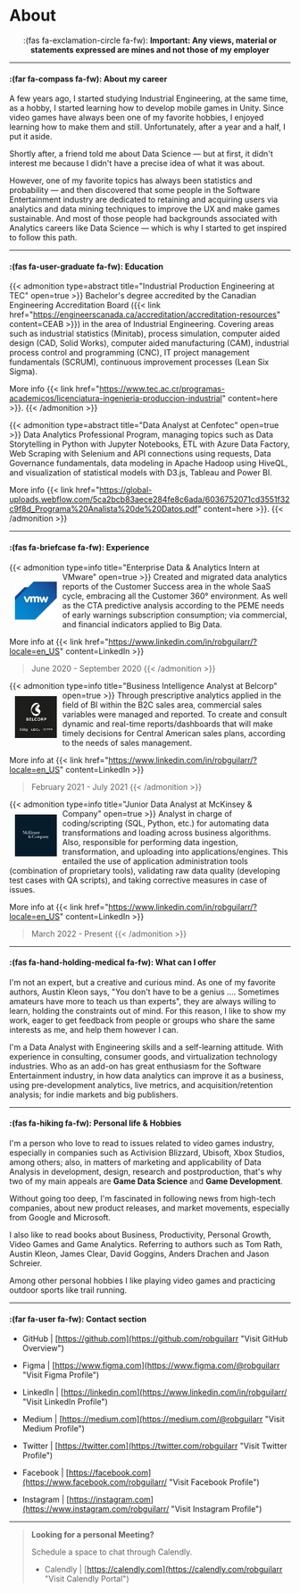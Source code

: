 # About


<p align='center'> :(fas fa-exclamation-circle fa-fw): <b>Important: Any views, material or statements expressed are mines and not those of my employer</b> </p>

---

#### :(far fa-compass fa-fw): About my career

<div>

A few years ago, I started studying Industrial Engineering, at the same time, as a hobby, I started learning how to develop mobile games in Unity. Since video games have always been one of my favorite hobbies, I enjoyed learning how to make them and still. Unfortunately, after a year and a half, I put it aside.

Shortly after, a friend told me about Data Science — but at first, it didn't interest me because I didn't have a precise idea of ​​what it was about.

However, one of my favorite topics has always been statistics and probability — and then discovered that some people in the Software Entertainment industry are dedicated to retaining and acquiring users via analytics and data mining techniques to improve the UX and make games sustainable. And most of those people had backgrounds associated with Analytics careers like Data Science — which is why I started to get inspired to follow this path.

</div>

---

#### :(fas fa-user-graduate fa-fw): Education

{{< admonition type=abstract title="Industrial Production Engineering at TEC" open=true >}}
Bachelor's degree accredited by the Canadian Engineering Accreditation Board ({{< link href="https://engineerscanada.ca/accreditation/accreditation-resources" content=CEAB >}}) in the area of Industrial Engineering. Covering areas such as industrial statistics (Minitab), process simulation, computer aided design (CAD, Solid Works), computer aided manufacturing (CAM), industrial process control and programming (CNC), IT project management fundamentals (SCRUM), continuous improvement processes (Lean Six Sigma).

More info {{< link href="https://www.tec.ac.cr/programas-academicos/licenciatura-ingenieria-produccion-industrial" content=here >}}.
{{< /admonition >}}

{{< admonition type=abstract title="Data Analyst at Cenfotec" open=true >}}
Data Analytics Professional Program, managing topics such as Data Storytelling in Python with Jupyter Notebooks, ETL with Azure Data Factory, Web Scraping with Selenium and API connections using requests, Data Governance fundamentals, data modeling in Apache Hadoop using HiveQL, and visualization of statistical models with D3.js, Tableau and Power BI.

More info {{< link href="https://global-uploads.webflow.com/5ca2bcb83aece284fe8c6ada/6036752071cd3551f32c9f8d_Programa%20Analista%20de%20Datos.pdf" content=here >}}.
{{< /admonition >}}

---

#### :(fas fa-briefcase fa-fw): Experience

{{< admonition type=info title="Enterprise Data & Analytics Intern at VMware" open=true >}}
<img width="75" height="75" src="images/vm_logo.png" align="left" hspace="10" vspace="10">Created and migrated data analytics reports of the Customer Success area in the whole SaaS cycle, embracing all the Customer 360° environment. As well as the CTA predictive analysis according to the PEME needs of early warnings subscription consumption; via commercial, and financial indicators applied to Big Data.

More info at {{< link href="https://www.linkedin.com/in/robguilarr/?locale=en_US" content=LinkedIn >}}

> June 2020 - September 2020
> {{< /admonition >}}

{{< admonition type=info title="Business Intelligence Analyst at Belcorp" open=true >}}
<img width="75" height="75" src="images/bel_logo.jpg" align="left" hspace="10" vspace="10">Through prescriptive analytics applied in the field of BI within the B2C sales area, commercial sales variables were managed and reported. To create and consult dynamic and real-time reports/dashboards that will make timely decisions for Central American sales plans, according to the needs of sales management.

More info at {{< link href="https://www.linkedin.com/in/robguilarr/?locale=en_US" content=LinkedIn >}}

> February 2021 - July 2021
> {{< /admonition >}}

{{< admonition type=info title="Junior Data Analyst at McKinsey & Company" open=true >}}
<img width="75" height="75" src="images/mckinsey_logo.jpg" align="left" hspace="10" vspace="10"> Analyst in charge of coding/scripting (SQL, Python, etc.) for automating data transformations and loading across business algorithms. Also, responsible for performing data ingestion, transformation, and uploading into applications/engines. This entailed the use of application administration tools (combination of proprietary tools), validating raw data quality (developing test cases with QA scripts), and taking corrective measures in case of issues.

More info at {{< link href="https://www.linkedin.com/in/robguilarr/?locale=en_US" content=LinkedIn >}}

> March 2022 - Present
> {{< /admonition >}}

---

#### :(fas fa-hand-holding-medical fa-fw): What can I offer

I'm not an expert, but a creative and curious mind. As one of my favorite authors, Austin Kleon says, "You don't have to be a genius .... Sometimes amateurs have more to teach us than experts", they are always willing to learn, holding the constraints out of mind. For this reason, I like to show my work, eager to get feedback from people or groups who share the same interests as me, and help them however I can.

I'm a Data Analyst with Engineering skills and a self-learning attitude. With experience in consulting, consumer goods, and virtualization technology industries. Who as an add-on has great enthusiasm for the Software Entertainment industry, in how data analytics can improve it as a business, using pre-development analytics, live metrics, and acquisition/retention analysis; for indie markets and big publishers.

---

#### :(fas fa-hiking fa-fw): Personal life & Hobbies

I'm a person who love to read to issues related to video games industry, especially in companies such as Activision Blizzard, Ubisoft, Xbox Studios, among others; also, in matters of marketing and applicability of Data Analysis in development, design, research and postproduction, that's why two of my main appeals are **Game Data Science** and **Game  Development**.

Without going too deep, I'm fascinated in following news from high-tech companies, about new product releases, and market movements, especially from Google and Microsoft.

I also like to read books about Business, Productivity, Personal Growth, Video Games and Game Analytics. Referring to authors such as Tom Rath, Austin Kleon, James Clear, David Goggins, Anders Drachen and Jason Schreier.

Among other personal hobbies I like playing video games and practicing outdoor sports like trail running.

---

#### :(far fa-user fa-fw): Contact section

- GitHub | [https://github.com](https://github.com/robguilarr "Visit GitHub Overview")

- Figma | [https://www.figma.com](https://www.figma.com/@robguilarr "Visit Figma Profile")

- LinkedIn | [https://linkedin.com](https://www.linkedin.com/in/robguilarr/ "Visit LinkedIn Profile")

- Medium | [https://medium.com](https://medium.com/@robguilarr "Visit Medium Profile")

- Twitter | [https://twitter.com](https://twitter.com/robguilarr "Visit Twitter Profile")

- Facebook | [https://facebook.com](https://www.facebook.com/robguilarr/ "Visit Facebook Profile")

- Instagram | [https://instagram.com](https://www.instagram.com/robguilarr/ "Visit Instagram Profile")



---

> <b>Looking for a personal Meeting?</b>
>
> Schedule a space to chat through Calendly.
>
> - Calendly | [https://calendly.com](https://calendly.com/robguilarr "Visit Calendly Portal")

